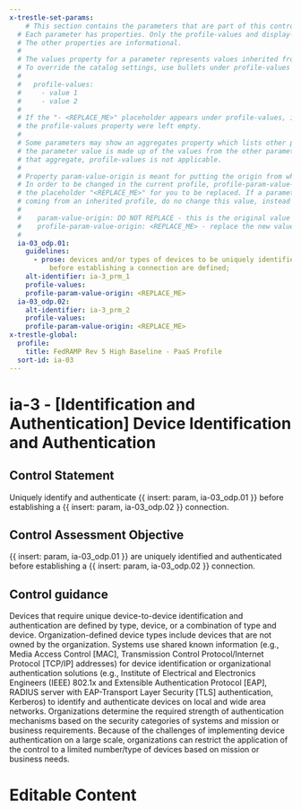```yaml
---
x-trestle-set-params:
    # This section contains the parameters that are part of this control.
  # Each parameter has properties. Only the profile-values and display-name properties are editable.
  # The other properties are informational.
  #
  # The values property for a parameter represents values inherited from the OSCAL catalog.
  # To override the catalog settings, use bullets under profile-values as shown below:
  #
  #   profile-values:
  #     - value 1
  #     - value 2
  #
  # If the "- <REPLACE_ME>" placeholder appears under profile-values, it is the same as if
  # the profile-values property were left empty.
  #
  # Some parameters may show an aggregates property which lists other parameters. This means
  # the parameter value is made up of the values from the other parameters. For parameters
  # that aggregate, profile-values is not applicable.
  #
  # Property param-value-origin is meant for putting the origin from where that parameter comes from.
  # In order to be changed in the current profile, profile-param-value-origin property will be displayed with
  # the placeholder "<REPLACE_ME>" for you to be replaced. If a parameter already has a param-value-origin
  # coming from an inherited profile, do no change this value, instead use profile-param-value-origin as follows:
  #
  #    param-value-origin: DO NOT REPLACE - this is the original value
  #    profile-param-value-origin: <REPLACE_ME> - replace the new value required HERE
  #
  ia-03_odp.01:
    guidelines:
      - prose: devices and/or types of devices to be uniquely identified and authenticated
          before establishing a connection are defined;
    alt-identifier: ia-3_prm_1
    profile-values:
    profile-param-value-origin: <REPLACE_ME>
  ia-03_odp.02:
    alt-identifier: ia-3_prm_2
    profile-values:
    profile-param-value-origin: <REPLACE_ME>
x-trestle-global:
  profile:
    title: FedRAMP Rev 5 High Baseline - PaaS Profile
  sort-id: ia-03
---
```


# ia-3 - \[Identification and Authentication\] Device Identification and Authentication

## Control Statement

Uniquely identify and authenticate {{ insert: param, ia-03_odp.01 }} before establishing a {{ insert: param, ia-03_odp.02 }} connection.

## Control Assessment Objective

{{ insert: param, ia-03_odp.01 }} are uniquely identified and authenticated before establishing a {{ insert: param, ia-03_odp.02 }} connection.

## Control guidance

Devices that require unique device-to-device identification and authentication are defined by type, device, or a combination of type and device. Organization-defined device types include devices that are not owned by the organization. Systems use shared known information (e.g., Media Access Control [MAC], Transmission Control Protocol/Internet Protocol [TCP/IP] addresses) for device identification or organizational authentication solutions (e.g., Institute of Electrical and Electronics Engineers (IEEE) 802.1x and Extensible Authentication Protocol [EAP], RADIUS server with EAP-Transport Layer Security [TLS] authentication, Kerberos) to identify and authenticate devices on local and wide area networks. Organizations determine the required strength of authentication mechanisms based on the security categories of systems and mission or business requirements. Because of the challenges of implementing device authentication on a large scale, organizations can restrict the application of the control to a limited number/type of devices based on mission or business needs.

# Editable Content

<!-- Make additions and edits below -->
<!-- The above represents the contents of the control as received by the profile, prior to additions. -->
<!-- If the profile makes additions to the control, they will appear below. -->
<!-- The above markdown may not be edited but you may edit the content below, and/or introduce new additions to be made by the profile. -->
<!-- If there is a yaml header at the top, parameter values may be edited. Use --set-parameters to incorporate the changes during assembly. -->
<!-- The content here will then replace what is in the profile for this control, after running profile-assemble. -->
<!-- The current profile has no added parts for this control, but you may add new ones here. -->
<!-- Each addition must have a heading either of the form ## Control my_addition_name -->
<!-- or ## Part a. (where the a. refers to one of the control statement labels.) -->
<!-- "## Control" parts are new parts added after the statement part. -->
<!-- "## Part" parts are new parts added into the top-level statement part with that label. -->
<!-- Subparts may be added with nested hash levels of the form ### My Subpart Name -->
<!-- underneath the parent ## Control or ## Part being added -->
<!-- See https://oscal-compass.github.io/compliance-trestle/tutorials/ssp_profile_catalog_authoring/ssp_profile_catalog_authoring for guidance. -->

